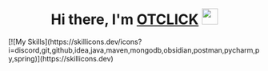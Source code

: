<h1 align="center">Hi there, I'm <a href="https://daniilshat.ru/" target="_blank">OTCLICK</a> 
<img src="https://github.com/blackcater/blackcater/raw/main/images/Hi.gif" height="32"/></h1>
[![My Skills](https://skillicons.dev/icons?i=discord,git,github,idea,java,maven,mongodb,obsidian,postman,pycharm,py,spring)](https://skillicons.dev)
